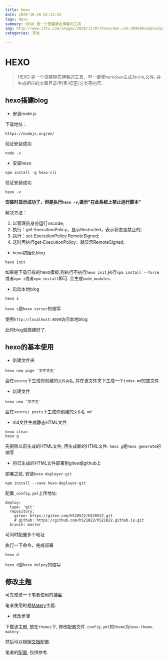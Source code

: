 ```yaml
---
title: Hexo
date: 2020-10-26 01:13:33
tags: Hexo
summary: HEXO 是一个搭建静态博客的工具
img: http://www.s3tu.com/images/2020/11/07/Konachan.com-289696sampleda249.jpg
categories: 其他

---
```


# HEXO

> HEXO 是一个搭建静态博客的工具，可一键使`Markdown`生成为`HTML`文件, 并生成相应的文章目录/列表/标签/分类等内容. 

## hexo搭建blog

- 安装node.js

下载地址：
```
https://nodejs.org/en/
```

验证安装成功
```
node -v
```

- 安装hexo
```
npm install -g hexo-cli
```

验证安装成功
```
hexo -v
```
**安装时显示成功了，但是执行`hexo -v`,提示"在此系统上禁止运行脚本"**

解决方法：
1. 以管理员身份运行vscode;
2. 执行：get-ExecutionPolicy，显示Restricted，表示状态是禁止的;
3. 执行：set-ExecutionPolicy RemoteSigned;
4. 这时再执行get-ExecutionPolicy，就显示RemoteSigned;




- hexo初始化blog

```
hexo init
```

如果是下载已有的hexo模板,则执行不执行`hexo init`,执行`npm install --force`或者`npm i`或者`npm install`即可. 会生成`node_modules`. 

- 启动本地blog
```
hexo s
```

`hexo s`是`hexo server`的缩写

使用`http://localhost:4000`访问本地blog


此时blog就搭建好了. 

## hexo的基本使用

- 新建文件夹

```
hexo new page '文件夹名'
```

会在`source`下生成你创建的`文件夹名`, 并在该文件夹下生成一个`index.md`的空文件

- 新建文件

```
hexo new '文件名'
```

会在`source/_posts`下生成你创建的`文件名.md`

- md文件生成静态HTML文件

```
hexo clean
hexo g
```

先删除以前生成的HTML文件, 再生成新的HTML文件. `hexo g`是`hexo generate`的缩写

- 将已生成的HTML文件部署到gitee或github上


部署之前, 安装`hexo-deployer-git`
```
npm install --save hexo-deployer-git
```

配置`_config.yml`上传地址:
```
deploy:
  type: 'git'
  repository:
    gitee: https://gitee.com/h520522/h520522.git
    # github: https://github.com/h521822/h521822.github.io.git
  branch: master
```

可同时配置多个地址

执行一下命令，完成部署
```
hexo d
```

`hexo d`是`hexo delpoy`的缩写


## 修改主题

可先预览一下笔者使用的[博客](http://h520522.gitee.io/). 

笔者使用的是[Matery](https://github.com/blinkfox/hexo-theme-matery)主题. 

- 修改步骤

下载该主题, 放在`themes`下, 修改配置文件`_config.yml`的`theme`为`hexo-theme-matery`

然后可以根据[文档](https://github.com/blinkfox/hexo-theme-matery/blob/develop/README_CN.md)配置. 

笔者的[配置](https://gitee.com/h520522/hexo-template), 仅供参考. 
